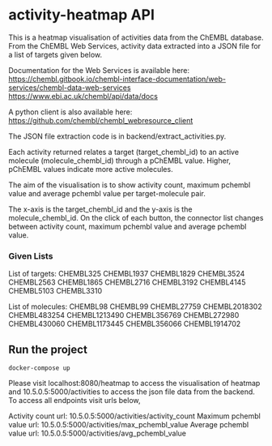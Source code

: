 # activity-heatmap API

This is a heatmap visualisation of activities data from the ChEMBL database. From the ChEMBL Web Services, activity data extracted into a JSON file for a list of targets given below.

Documentation for the Web Services is available here: 
https://chembl.gitbook.io/chembl-interface-documentation/web-services/chembl-data-web-services 
https://www.ebi.ac.uk/chembl/api/data/docs

A python client is also available here:
https://github.com/chembl/chembl_webresource_client

The JSON file extraction code is in backend/extract_activities.py.

Each activity returned relates a target (target_chembl_id) to an active molecule (molecule_chembl_id) through a pChEMBL value. Higher, pChEMBL values indicate more active molecules. 

The aim of the visualisation is to show activity count, maximum pchembl value and average pchembl value per target-molecule pair. 

The x-axis is the target_chembl_id and the y-axis is the molecule_chembl_id. On the click of each button, the connector list changes between activity count, maximum pchembl value and average pchembl value.

### Given Lists

List of targets:
CHEMBL325
CHEMBL1937
CHEMBL1829
CHEMBL3524
CHEMBL2563
CHEMBL1865
CHEMBL2716
CHEMBL3192
CHEMBL4145
CHEMBL5103
CHEMBL3310

List of molecules:
CHEMBL98
CHEMBL99
CHEMBL27759
CHEMBL2018302
CHEMBL483254
CHEMBL1213490
CHEMBL356769
CHEMBL272980
CHEMBL430060
CHEMBL1173445
CHEMBL356066
CHEMBL1914702
## Run the project
```
docker-compose up
```
Please visit localhost:8080/heatmap to access the visualisation of heatmap and 10.5.0.5:5000/activities to access the json file data from the backend. To access all endpoints visit urls below,

Activity count url: 10.5.0.5:5000/activities/activity_count
Maximum pchembl value url: 10.5.0.5:5000/activities/max_pchembl_value
Average pchembl value url: 10.5.0.5:5000/activities/avg_pchembl_value


